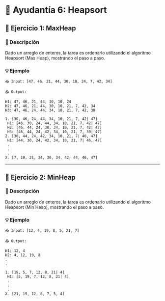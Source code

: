 # 🔗 Ayudantía 6: Heapsort

## 📝 Ejercicio 1: MaxHeap

### 🎯 Descripción
Dado un arreglo de enteros, la tarea es ordenarlo utilizando el algoritmo Heapsort (Max Heap), mostrando el paso a paso.

### 💡 Ejemplo
```
📥 Input: [47, 46, 21, 44, 30, 10, 24, 7, 42, 34]

📤 Output: 

H1: 47, 46, 21, 44, 30, 10, 24
H2: 47, 46, 21, 44, 30, 10, 21, 7, 42, 34
H3: 47, 46, 24, 44, 34, 10, 21, 7, 42, 30

1. [30, 46, 24, 44, 34, 10, 21, 7, 42| 47]
 H1: [46, 30, 24, 44, 34, 10, 21, 7, 42| 47]
 H2: [46, 44, 24, 30, 34, 10, 21, 7, 42| 47]
 H3: [46, 44, 24, 42, 34, 10, 21, 7, 30| 47]
2. [30, 44, 24, 42, 34, 10, 21, 7| 46, 47]
 H1: [44, 30, 24, 42, 34, 10, 21, 7| 46, 47]
 .
 .
 .
X. [7, 10, 21, 24, 30, 34, 42, 44, 46, 47]
```

---

## 📝 Ejercicio 2: MinHeap

### 🎯 Descripción
Dado un arreglo de enteros, la tarea es ordenarlo utilizando el algoritmo Heapsort (Min Heap), mostrando el paso a paso.

### 💡 Ejemplo
```
📥 Input: [12, 4, 19, 8, 5, 21, 7]

📤 Output: 

H1: 12, 4
H2: 4, 12, 19, 8
.
.

1. [19, 5, 7, 12, 8, 21| 4]
 H1: [5, 19, 7, 12, 8, 21| 4]
 .
 .
 .
X. [21, 19, 12, 8, 7, 5, 4]
```